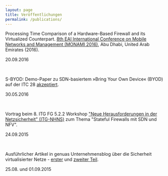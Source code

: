 ```yaml
---
layout: page
title: Veröffentlichungen
permalink: /publications/
---
```


Processing Time Comparison of a Hardware-Based Firewall and its Virtualized Counterpart. <a href="http://mon-ami.org/2016/show/accepted-papers">8th EAI International Conference on Mobile Networks and Management (MONAMI 2016)</a>, Abu Dhabi, United Arab Emirates (2016)</a>.

<p class="post-meta">20.09.2016</p><br>

S-BYOD: Demo-Paper zu SDN-basiertem »Bring Your Own Device« (BYOD) auf der ITC 28 <a href="/project/2016/05/30/sbyod-demo-itc.html">akzeptiert</a>.


<p class="post-meta">30.05.2016</p><br>

Vortrag beim 8. ITG FG 5.2.2 Workshop <a href="http://kn.inf.uni-tuebingen.de/ITG-NHNS-2015">"Neue Herausforderungen in der Netzsicherheit" (ITG-NHNS)</a> zum Thema "Stateful Firewalls mit SDN und NFV".

<p class="post-meta">24.09.2015</p><br>

Ausführlicher Artikel in genuas Unternehmensblog über die Sicherheit virtualisierter Netze - <a href="https://blog.genua.de/blog/post/sardine-forschung-fuer-die-sicherheit-virtualisierter-netze-teil-1.html">erster</a> und <a href="https://blog.genua.de/blog/post/sardine-forschung-fuer-die-sicherheit-virtualisierter-netze-teil-2.html">zweiter Teil</a>.

<p class="post-meta">25.08. und 01.09.2015</p>
